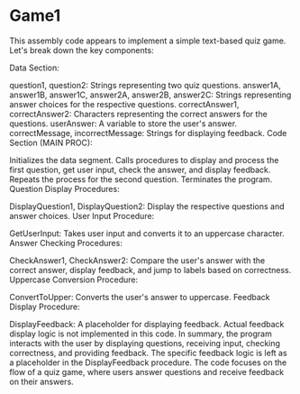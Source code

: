 # Game1
This assembly code appears to implement a simple text-based quiz game. Let's break down the key components:

Data Section:

question1, question2: Strings representing two quiz questions.
answer1A, answer1B, answer1C, answer2A, answer2B, answer2C: Strings representing answer choices for the respective questions.
correctAnswer1, correctAnswer2: Characters representing the correct answers for the questions.
userAnswer: A variable to store the user's answer.
correctMessage, incorrectMessage: Strings for displaying feedback.
Code Section (MAIN PROC):

Initializes the data segment.
Calls procedures to display and process the first question, get user input, check the answer, and display feedback.
Repeats the process for the second question.
Terminates the program.
Question Display Procedures:

DisplayQuestion1, DisplayQuestion2: Display the respective questions and answer choices.
User Input Procedure:

GetUserInput: Takes user input and converts it to an uppercase character.
Answer Checking Procedures:

CheckAnswer1, CheckAnswer2: Compare the user's answer with the correct answer, display feedback, and jump to labels based on correctness.
Uppercase Conversion Procedure:

ConvertToUpper: Converts the user's answer to uppercase.
Feedback Display Procedure:

DisplayFeedback: A placeholder for displaying feedback. Actual feedback display logic is not implemented in this code.
In summary, the program interacts with the user by displaying questions, receiving input, checking correctness, and providing feedback. The specific feedback logic is left as a placeholder in the DisplayFeedback procedure. The code focuses on the flow of a quiz game, where users answer questions and receive feedback on their answers.
